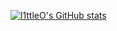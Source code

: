 [![l1ttleO's GitHub stats](https://github-readme-stats.vercel.app/api?username=l1ttleO&theme=dark&count_private=true&show_icons=true&include_all_commits=true&exclude_repo=l1ttleO/idea-settings)](https://github.com/anuraghazra/github-readme-stats)
